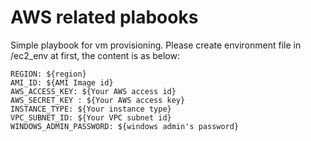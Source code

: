 # AWS related plabooks
Simple playbook for vm provisioning.
Please create environment file in /ec2_env at first, the content is as below:

```
REGION: ${region}
AMI_ID: ${AMI Image id}
AWS_ACCESS_KEY: ${Your AWS access id}
AWS_SECRET_KEY : ${Your AWS access key}
INSTANCE_TYPE: ${Your instance type}
VPC_SUBNET_ID: ${Your VPC subnet id}
WINDOWS_ADMIN_PASSWORD: ${windows admin's password}
```
